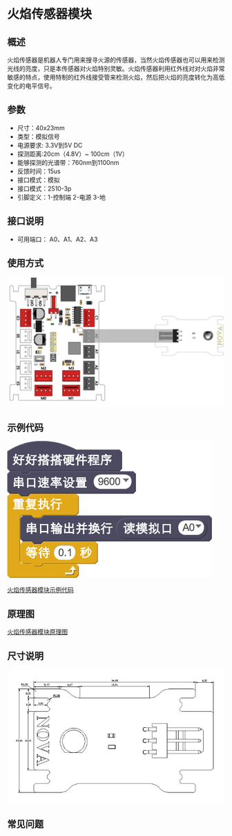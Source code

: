 # 火焰传感器模块

## 概述

火焰传感器是机器人专门用来搜寻火源的传感器，当然火焰传感器也可以用来检测光线的亮度，只是本传感器对火焰特别灵敏。火焰传感器利用红外线对对火焰非常敏感的特点，使用特制的红外线接受管来检测火焰，然后把火焰的亮度转化为高低变化的电平信号。

## 参数

* 尺寸：40x23mm
* 类型：模拟信号
* 电源要求: 3.3V到5V DC
* 探测距离:20cm（4.8V）~ 100cm（1V）
* 能够探测的光谱带：760nm到1100nm
* 反馈时间：15us
* 接口模式：模拟
* 接口模式：2510-3p
* 引脚定义：1-控制端 2-电源 3-地

## 接口说明

* 可用端口： A0、A1、A2、A3

## 使用方式

![](../../.gitbook/assets/39.png)

## 示例代码

![](../../.gitbook/assets/40.png)

[火焰传感器模块示例代码](http://www.haohaodada.com/show.php?id=947651)

## 原理图

[火焰传感器模块原理图](https://github.com/Haohaodada-official/docs/blob/master/jiao-xue-chan-pin/pdf/yuan-li-tu/%E7%81%AB%E7%84%B0%E4%BC%A0%E6%84%9F%E5%99%A8%E6%A8%A1%E5%9D%97.pdf)

## 尺寸说明

![](../../.gitbook/assets/108.png)

## 常见问题


